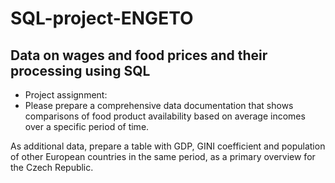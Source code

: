 # SQL-project-ENGETO

## Data on wages and food prices and their processing using SQL

* Project assignment:
* Please prepare a comprehensive data documentation that shows comparisons of food product availability based on average incomes over a specific period of time.

As additional data, prepare a table with GDP, GINI coefficient and population of other European countries in the same period, as a primary overview for the Czech Republic.
